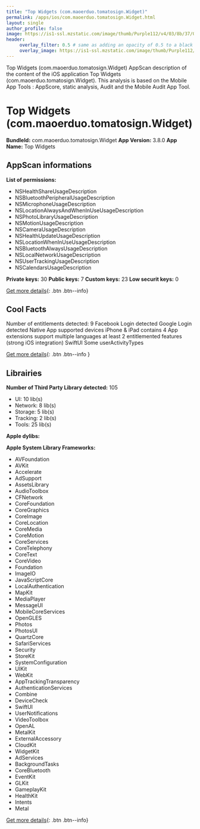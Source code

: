 ```yaml
---
title: "Top Widgets (com.maoerduo.tomatosign.Widget)"
permalink: /apps/ios/com.maoerduo.tomatosign.Widget.html
layout: single
author_profile: false
image: https://is1-ssl.mzstatic.com/image/thumb/Purple112/v4/03/8b/37/038b379d-a05e-cb19-f634-8b754e1224ff/AppIcon-0-1x_U007emarketing-0-7-0-85-220.png/512x512bb.jpg
header: 
     overlay_filter: 0.5 # same as adding an opacity of 0.5 to a black background
     overlay_image: https://is1-ssl.mzstatic.com/image/thumb/Purple112/v4/03/8b/37/038b379d-a05e-cb19-f634-8b754e1224ff/AppIcon-0-1x_U007emarketing-0-7-0-85-220.png/512x512bb.jpg
---
```

Top Widgets (com.maoerduo.tomatosign.Widget) AppScan description of the content of the iOS application Top Widgets (com.maoerduo.tomatosign.Widget). This analysis is based on the Mobile App Tools : AppScore, static analysis, Audit and the Mobile Audit App Tool.

# Top Widgets (com.maoerduo.tomatosign.Widget)

**BundleId:** com.maoerduo.tomatosign.Widget
**App Version:** 3.8.0
**App Name:** Top Widgets


## AppScan informations 

**List of permissions:** 
- NSHealthShareUsageDescription
- NSBluetoothPeripheralUsageDescription
- NSMicrophoneUsageDescription
- NSLocationAlwaysAndWhenInUseUsageDescription
- NSPhotoLibraryUsageDescription
- NSMotionUsageDescription
- NSCameraUsageDescription
- NSHealthUpdateUsageDescription
- NSLocationWhenInUseUsageDescription
- NSBluetoothAlwaysUsageDescription
- NSLocalNetworkUsageDescription
- NSUserTrackingUsageDescription
- NSCalendarsUsageDescription
  
  
**Private keys:** 30
**Public keys:** 7
**Custom keys:** 23
**Low securit keys:** 0
  
[Get more details](/pricing.html){: .btn .btn--info}

## Cool Facts

Number of entitlements detected: 9
Facebook Login detected
Google Login detected
Native App
supported devices iPhone & iPad
contains 4 App extensions
support multiple languages
at least 2 entitlemented features (strong iOS integration)
SwiftUI
Some userActivityTypes
  
[Get more details](/pricing.html){: .btn .btn--info }

## Librairies 
**Number of Third Party Library detected:** 105
- UI: 10 lib(s)
- Network: 8 lib(s)
- Storage: 5 lib(s)
- Tracking: 2 lib(s)
- Tools: 25 lib(s)


**Apple dylibs:**


**Apple System Library Frameworks:**
- AVFoundation
- AVKit
- Accelerate
- AdSupport
- AssetsLibrary
- AudioToolbox
- CFNetwork
- CoreFoundation
- CoreGraphics
- CoreImage
- CoreLocation
- CoreMedia
- CoreMotion
- CoreServices
- CoreTelephony
- CoreText
- CoreVideo
- Foundation
- ImageIO
- JavaScriptCore
- LocalAuthentication
- MapKit
- MediaPlayer
- MessageUI
- MobileCoreServices
- OpenGLES
- Photos
- PhotosUI
- QuartzCore
- SafariServices
- Security
- StoreKit
- SystemConfiguration
- UIKit
- WebKit
- AppTrackingTransparency
- AuthenticationServices
- Combine
- DeviceCheck
- SwiftUI
- UserNotifications
- VideoToolbox
- OpenAL
- MetalKit
- ExternalAccessory
- CloudKit
- WidgetKit
- AdServices
- BackgroundTasks
- CoreBluetooth
- EventKit
- GLKit
- GameplayKit
- HealthKit
- Intents
- Metal


  
[Get more details](/pricing.html){: .btn .btn--info}

